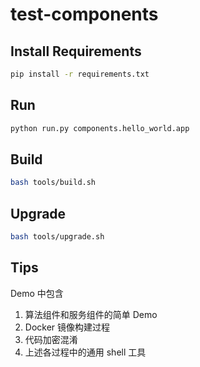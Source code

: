 # test-components

## Install Requirements

``` bash
pip install -r requirements.txt
```

## Run

``` bash
python run.py components.hello_world.app
```

## Build

``` bash
bash tools/build.sh
```

## Upgrade

``` bash
bash tools/upgrade.sh
```

## Tips

Demo 中包含
1. 算法组件和服务组件的简单 Demo
2. Docker 镜像构建过程
3. 代码加密混淆
4. 上述各过程中的通用 shell 工具
